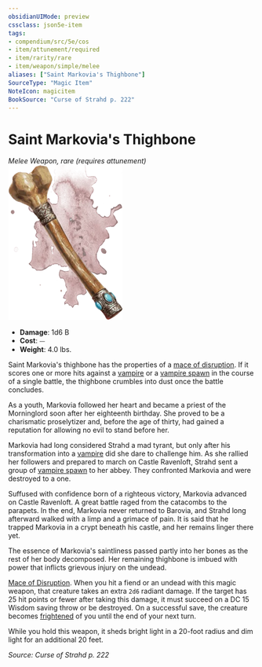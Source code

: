 ```yaml
---
obsidianUIMode: preview
cssclass: json5e-item
tags:
- compendium/src/5e/cos
- item/attunement/required
- item/rarity/rare
- item/weapon/simple/melee
aliases: ["Saint Markovia's Thighbone"]
SourceType: "Magic Item"
NoteIcon: magicitem
BookSource: "Curse of Strahd p. 222"
---
```

# Saint Markovia's Thighbone
*Melee Weapon, rare (requires attunement)*  
![](https://raw.githubusercontent.com/5etools-mirror-2/5etools-img/main/items/CoS/Saint%20Markovia%27s%20Thighbone.webp#right)  

- **Damage**: 1d6 B
- **Cost**: ⏤
- **Weight**: 4.0 lbs.

Saint Markovia's thighbone has the properties of a [mace of disruption](/2-Mechanics/CLI/items/mace-of-disruption.md). If it scores one or more hits against a [vampire](/2-Mechanics/CLI/bestiary/undead/vampire.md) or a [vampire spawn](/2-Mechanics/CLI/bestiary/undead/vampire-spawn.md) in the course of a single battle, the thighbone crumbles into dust once the battle concludes.

As a youth, Markovia followed her heart and became a priest of the Morninglord soon after her eighteenth birthday. She proved to be a charismatic proselytizer and, before the age of thirty, had gained a reputation for allowing no evil to stand before her.

Markovia had long considered Strahd a mad tyrant, but only after his transformation into a [vampire](/2-Mechanics/CLI/bestiary/undead/vampire.md) did she dare to challenge him. As she rallied her followers and prepared to march on Castle Ravenloft, Strahd sent a group of [vampire spawn](/2-Mechanics/CLI/bestiary/undead/vampire-spawn.md) to her abbey. They confronted Markovia and were destroyed to a one.

Suffused with confidence born of a righteous victory, Markovia advanced on Castle Ravenloft. A great battle raged from the catacombs to the parapets. In the end, Markovia never returned to Barovia, and Strahd long afterward walked with a limp and a grimace of pain. It is said that he trapped Markovia in a crypt beneath his castle, and her remains linger there yet.

The essence of Markovia's saintliness passed partly into her bones as the rest of her body decomposed. Her remaining thighbone is imbued with power that inflicts grievous injury on the undead.

[Mace of Disruption](/2-Mechanics/CLI/items/mace-of-disruption.md). When you hit a fiend or an undead with this magic weapon, that creature takes an extra `2d6` radiant damage. If the target has 25 hit points or fewer after taking this damage, it must succeed on a DC 15 Wisdom saving throw or be destroyed. On a successful save, the creature becomes [frightened](/2-Mechanics/CLI/rules/conditions.md#frightened) of you until the end of your next turn.

While you hold this weapon, it sheds bright light in a 20-foot radius and dim light for an additional 20 feet.

*Source: Curse of Strahd p. 222*